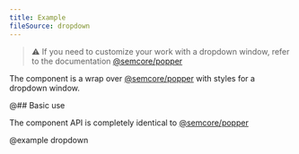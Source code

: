 ```yaml
---
title: Example
fileSource: dropdown
---
```


> ⚠️ If you need to customize your work with a dropdown window, refer to the documentation [@semcore/popper](/utils/popper/)

The component is a wrap over [@semcore/popper](/utils/popper/) with styles for a dropdown window.

@## Basic use

The component API is completely identical to [@semcore/popper](/utils/popper/)

@example dropdown

